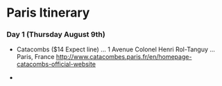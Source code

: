 # Paris Itinerary

### Day 1 (Thursday August 9th)

* Catacombs ($14 Expect line)
... 1 Avenue Colonel Henri Rol-Tanguy
... Paris, France
http://www.catacombes.paris.fr/en/homepage-catacombs-official-website

* 
